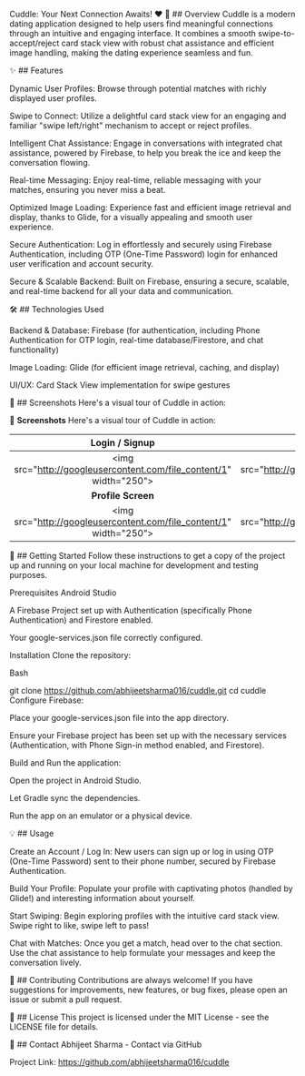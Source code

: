 Cuddle: Your Next Connection Awaits! ❤️
🌟 ## Overview
Cuddle is a modern dating application designed to help users find meaningful connections through an intuitive and engaging interface. It combines a smooth swipe-to-accept/reject card stack view with robust chat assistance and efficient image handling, making the dating experience seamless and fun.

✨ ## Features

Dynamic User Profiles: Browse through potential matches with richly displayed user profiles.

Swipe to Connect: Utilize a delightful card stack view for an engaging and familiar "swipe left/right" mechanism to accept or reject profiles.

Intelligent Chat Assistance: Engage in conversations with integrated chat assistance, powered by Firebase, to help you break the ice and keep the conversation flowing.

Real-time Messaging: Enjoy real-time, reliable messaging with your matches, ensuring you never miss a beat.

Optimized Image Loading: Experience fast and efficient image retrieval and display, thanks to Glide, for a visually appealing and smooth user experience.

Secure Authentication: Log in effortlessly and securely using Firebase Authentication, including OTP (One-Time Password) login for enhanced user verification and account security.

Secure & Scalable Backend: Built on Firebase, ensuring a secure, scalable, and real-time backend for all your data and communication.

🛠️ ## Technologies Used

Backend & Database: Firebase (for authentication, including Phone Authentication for OTP login, real-time database/Firestore, and chat functionality)

Image Loading: Glide (for efficient image retrieval, caching, and display)

UI/UX: Card Stack View implementation for swipe gestures

📸 ## Screenshots
Here's a visual tour of Cuddle in action:

📸 **Screenshots**
Here's a visual tour of Cuddle in action:

| Login / Signup | Card Stack View | Chat Interface |
| :-------------------: | :--------------------: | :-------------------: |
| \<img src="http://googleusercontent.com/file_content/1" width="250"\> | \<img src="http://googleusercontent.com/file_content/1" width="250"\> | \<img src="http://googleusercontent.com/file_content/1" width="250"\> |
| **Profile Screen** | **Profile Edit** | **Matches** |
| \<img src="http://googleusercontent.com/file_content/1" width="250"\> | \<img src="http://googleusercontent.com/file_content/1" width="250"\> | \<img src="http://googleusercontent.com/file_content/1" width="250"\> |

🚀 ## Getting Started
Follow these instructions to get a copy of the project up and running on your local machine for development and testing purposes.

Prerequisites
Android Studio

A Firebase Project set up with Authentication (specifically Phone Authentication) and Firestore enabled.

Your google-services.json file correctly configured.

Installation
Clone the repository:

Bash

git clone https://github.com/abhijeetsharma016/cuddle.git
cd cuddle
Configure Firebase:

Place your google-services.json file into the app directory.

Ensure your Firebase project has been set up with the necessary services (Authentication, with Phone Sign-in method enabled, and Firestore).

Build and Run the application:

Open the project in Android Studio.

Let Gradle sync the dependencies.

Run the app on an emulator or a physical device.

💡 ## Usage

Create an Account / Log In: New users can sign up or log in using OTP (One-Time Password) sent to their phone number, secured by Firebase Authentication.

Build Your Profile: Populate your profile with captivating photos (handled by Glide!) and interesting information about yourself.

Start Swiping: Begin exploring profiles with the intuitive card stack view. Swipe right to like, swipe left to pass!

Chat with Matches: Once you get a match, head over to the chat section. Use the chat assistance to help formulate your messages and keep the conversation lively.

🤝 ## Contributing
Contributions are always welcome! If you have suggestions for improvements, new features, or bug fixes, please open an issue or submit a pull request.

📄 ## License
This project is licensed under the MIT License - see the LICENSE file for details.

📧 ## Contact
Abhijeet Sharma - Contact via GitHub

Project Link: https://github.com/abhijeetsharma016/cuddle
